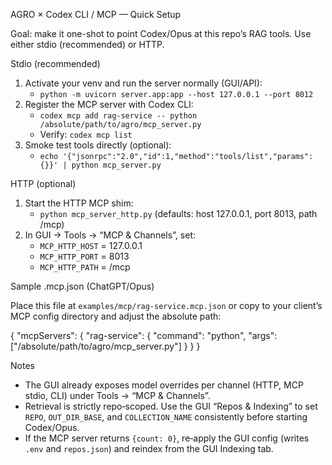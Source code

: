 AGRO × Codex CLI / MCP — Quick Setup

Goal: make it one-shot to point Codex/Opus at this repo’s RAG tools. Use either stdio (recommended) or HTTP.

Stdio (recommended)

1) Activate your venv and run the server normally (GUI/API):
   - `python -m uvicorn server.app:app --host 127.0.0.1 --port 8012`
2) Register the MCP server with Codex CLI:
   - `codex mcp add rag-service -- python /absolute/path/to/agro/mcp_server.py`
   - Verify: `codex mcp list`
3) Smoke test tools directly (optional):
   - `echo '{"jsonrpc":"2.0","id":1,"method":"tools/list","params":{}}' | python mcp_server.py`

HTTP (optional)

1) Start the HTTP MCP shim:
   - `python mcp_server_http.py` (defaults: host 127.0.0.1, port 8013, path /mcp)
2) In GUI → Tools → “MCP & Channels”, set:
   - `MCP_HTTP_HOST` = 127.0.0.1
   - `MCP_HTTP_PORT` = 8013
   - `MCP_HTTP_PATH` = /mcp

Sample .mcp.json (ChatGPT/Opus)

Place this file at `examples/mcp/rag-service.mcp.json` or copy to your client’s MCP config directory and adjust the absolute path:

{
  "mcpServers": {
    "rag-service": {
      "command": "python",
      "args": ["/absolute/path/to/agro/mcp_server.py"]
    }
  }
}

Notes

- The GUI already exposes model overrides per channel (HTTP, MCP stdio, CLI) under Tools → “MCP & Channels”.
- Retrieval is strictly repo‑scoped. Use the GUI “Repos & Indexing” to set `REPO`, `OUT_DIR_BASE`, and `COLLECTION_NAME` consistently before starting Codex/Opus.
- If the MCP server returns `{count: 0}`, re‑apply the GUI config (writes `.env` and `repos.json`) and reindex from the GUI Indexing tab.


